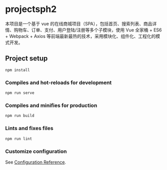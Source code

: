 # projectsph2

本项目是一个基于 vue 的在线商城项目（SPA），包括首页、搜索列表、商品详情、购物车、订单、支付、用户登陆/注册等多个子模块，使用 Vue 全家桶 + ES6 + Webpack + Axios 等前端最新最热的技术，采用模块化、组件化、工程化的模式开发。

## Project setup

```
npm install
```

### Compiles and hot-reloads for development

```
npm run serve
```

### Compiles and minifies for production

```
npm run build
```

### Lints and fixes files

```
npm run lint
```

### Customize configuration

See [Configuration Reference](https://cli.vuejs.org/config/).

